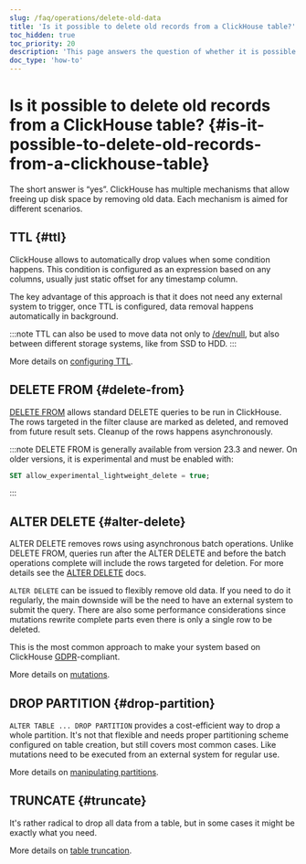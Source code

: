 ```yaml
---
slug: /faq/operations/delete-old-data
title: 'Is it possible to delete old records from a ClickHouse table?'
toc_hidden: true
toc_priority: 20
description: 'This page answers the question of whether it is possible to delete old records from a ClickHouse table'
doc_type: 'how-to'
---
```


# Is it possible to delete old records from a ClickHouse table? {#is-it-possible-to-delete-old-records-from-a-clickhouse-table}

The short answer is “yes”. ClickHouse has multiple mechanisms that allow freeing up disk space by removing old data. Each mechanism is aimed for different scenarios.

## TTL {#ttl}

ClickHouse allows to automatically drop values when some condition happens. This condition is configured as an expression based on any columns, usually just static offset for any timestamp column.

The key advantage of this approach is that it does not need any external system to trigger, once TTL is configured, data removal happens automatically in background.

:::note
TTL can also be used to move data not only to [/dev/null](https://en.wikipedia.org/wiki/Null_device), but also between different storage systems, like from SSD to HDD.
:::

More details on [configuring TTL](../../engines/table-engines/mergetree-family/mergetree.md#table_engine-mergetree-ttl).

## DELETE FROM {#delete-from}
[DELETE FROM](/sql-reference/statements/delete.md) allows standard DELETE queries to be run in ClickHouse. The rows targeted in the filter clause are marked as deleted, and removed from future result sets.  Cleanup of the rows happens asynchronously.

:::note
DELETE FROM is generally available from version 23.3 and newer. On older versions, it is experimental and must be enabled with:
```sql
SET allow_experimental_lightweight_delete = true;
```
:::

## ALTER DELETE {#alter-delete}

ALTER DELETE removes rows using asynchronous batch operations. Unlike DELETE FROM, queries run after the ALTER DELETE and before the batch operations complete will include the rows targeted for deletion.  For more details see the [ALTER DELETE](/sql-reference/statements/alter/delete.md) docs.

`ALTER DELETE` can be issued to flexibly remove old data. If you need to do it regularly, the main downside will be the need to have an external system to submit the query. There are also some performance considerations since mutations rewrite complete parts even there is only a single row to be deleted.

This is the most common approach to make your system based on ClickHouse [GDPR](https://gdpr-info.eu)-compliant.

More details on [mutations](/sql-reference/statements/alter#mutations).

## DROP PARTITION {#drop-partition}

`ALTER TABLE ... DROP PARTITION` provides a cost-efficient way to drop a whole partition. It's not that flexible and needs proper partitioning scheme configured on table creation, but still covers most common cases. Like mutations need to be executed from an external system for regular use.

More details on [manipulating partitions](/sql-reference/statements/alter/partition).

## TRUNCATE {#truncate}

It's rather radical to drop all data from a table, but in some cases it might be exactly what you need.

More details on [table truncation](/sql-reference/statements/truncate.md).
